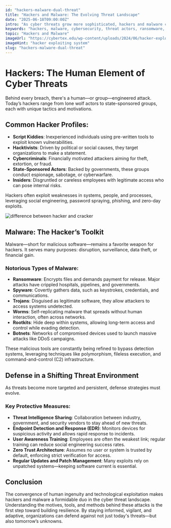 ```yaml
---
id: "hackers-malware-dual-threat"
title: "Hackers and Malware: The Evolving Threat Landscape"
date: "2025-06-18T09:00:00Z"
intro: "As cyber threats grow more sophisticated, hackers and malware continue to evolve—posing a dual threat to individuals, organizations, and nations alike. Explore how modern attackers operate, the role of malware in their arsenal, and strategies to defend against this ever-changing danger."
keywords: "hackers, malware, cybersecurity, threat actors, ransomware, social engineering"
topic: "Hackers and Malware"
imageUrl: "https://cybertex.edu/wp-content/uploads/2024/06/hacker-exploits.jpg"
imageHint: "hacker exploiting system"
slug: "hackers-malware-dual-threat"
---
```


# Hackers: The Human Element of Cyber Threats

Behind every breach, there's a human—or group—engineered attack. Today’s hackers range from lone wolf actors to state-sponsored groups, each with unique tactics and motivations.

## Common Hacker Profiles:
- **Script Kiddies**: Inexperienced individuals using pre-written tools to exploit known vulnerabilities.
- **Hacktivists**: Driven by political or social causes, they target organizations to make a statement.
- **Cybercriminals**: Financially motivated attackers aiming for theft, extortion, or fraud.
- **State-Sponsored Actors**: Backed by governments, these groups conduct espionage, sabotage, or cyberwarfare.
- **Insiders**: Disgruntled or careless employees with legitimate access who can pose internal risks.

Hackers often exploit weaknesses in systems, people, and processes, leveraging social engineering, password spraying, phishing, and zero-day exploits.

![difference between hacker and cracker](https://vida.id/hubfs/Perbedaan%20Hacker%20dan%20Cracker.jpg)

## Malware: The Hacker’s Toolkit

Malware—short for malicious software—remains a favorite weapon for hackers. It serves many purposes: disruption, surveillance, data theft, or financial gain.

### Notorious Types of Malware:
- **Ransomware**: Encrypts files and demands payment for release. Major attacks have crippled hospitals, pipelines, and governments.
- **Spyware**: Covertly gathers data, such as keystrokes, credentials, and communications.
- **Trojans**: Disguised as legitimate software, they allow attackers to access systems undetected.
- **Worms**: Self-replicating malware that spreads without human interaction, often across networks.
- **Rootkits**: Hide deep within systems, allowing long-term access and control while evading detection.
- **Botnets**: Networks of compromised devices used to launch massive attacks like DDoS campaigns.

These malicious tools are constantly being refined to bypass detection systems, leveraging techniques like polymorphism, fileless execution, and command-and-control (C2) infrastructure.

## Defense in a Shifting Threat Environment

As threats become more targeted and persistent, defense strategies must evolve.

### Key Protective Measures:
- **Threat Intelligence Sharing**: Collaboration between industry, government, and security vendors to stay ahead of new threats.
- **Endpoint Detection and Response (EDR)**: Monitors devices for suspicious activity and allows rapid response to incidents.
- **User Awareness Training**: Employees are often the weakest link; regular training can reduce social engineering success rates.
- **Zero Trust Architecture**: Assumes no user or system is trusted by default, enforcing strict verification for access.
- **Regular Updates and Patch Management**: Many exploits rely on unpatched systems—keeping software current is essential.

## Conclusion

The convergence of human ingenuity and technological exploitation makes hackers and malware a formidable duo in the cyber threat landscape. Understanding the motives, tools, and methods behind these attacks is the first step toward building resilience. By staying informed, vigilant, and adaptive, organizations can defend against not just today's threats—but also tomorrow’s unknowns.
